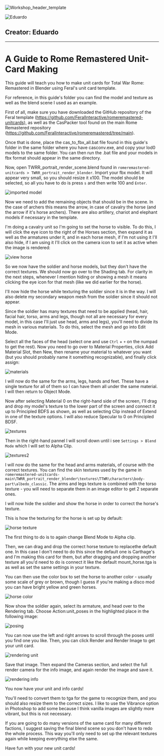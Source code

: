 ![Workshop_header_template](/Workshop_header_template.png)

![Eduardo](/images/contributors/Eduardo.png)

## Creator: **Eduardo** <!-- omit from toc -->

---

# A Guide to Rome Remastered Unit-Card Making <!-- omit from toc -->

This guide will teach you how to make unit cards for Total War Rome: Remastered in Blender using Feral's unit card template.

For reference, in this guide's folder you can find the model and texture as well as the blend scene I used as an example.

First of all, make sure you have downloaded the GitHub repository of the Feral template (https://github.com/FeralInteractive/romeremastered-unitcards), as well as the CasPacker tool found on the main Rome Remastered repository (https://github.com/FeralInteractive/romeremastered/tree/main).

Once that is done, place the cas_to_fbx_all.bat file found in this guide's folder in the same folder where you have casconv.exe, and copy your lod0 models to the same folder. You can then run the .bat file and your models in fbx format should appear in the same directory.

Now, open TWRR_portrait_render_scene.blend found in `romeremastered-unitcards > TWRR_portrait_render_blender`.
Import your fbx model. It will appear very small, so you should resize it x100. The model should be selected, so all you have to do is press `s` and then write 100 and `Enter`.

![imported model](images/1.png)

Now we need to add the remaining objects that should be in the scene. In the case of archers this means the arrow, in case of cavalry the horse (and the arrow if it's horse archers). There are also artillery, chariot and elephant models if necessary in the template.

I'm doing a cavalry unit so I'm going to set the horse to visible. To do this, I will click the eye icon to the right of the Horses section, then expand it as well as the armatures under it, and in each horse mesh, if I'm not using it I'll also hide, if I am using it I'll click on the camera icon to set it as active when the image is rendered:


![view horse](images/2.png)

So we now have the soldier and horse models, but they don't have the correct textures. We should now go over to the Shading tab.
For clarity in the next steps, whenever I mention hiding or showing a mesh it means clicking the eye icon for that mesh (like we did earlier for the horse).

I'll now hide the horse while texturing the soldier since it is in the way.
I will also delete my secondary weapon mesh from the soldier since it should not appear.

Since the soldier has many textures that need to be applied (head, hair, facial hair, torso, arms and legs, though not all are necessary for every model, in this case I'll just use head, arms and legs), you'll need to divide its mesh in various materials. To do this, select the mesh and go into Edit Mode.

Select all the faces of the head (select one and use `Ctrl` + `+` on the numpad to get the rest). Now you need to go over to Material Properties, click Add Material Slot, then New, then rename your material to whatever you want (but you should probably name it something recognizable), and finally click assign:

![materials](images/3.png)

I will now do the same for the arms, legs, hands and feet. These have a single texture for all of them so I can have them all under the same material. I will then return to Object Mode.


Now after selecting Material 0 on the right-hand side of the screen, I'll drag and drop my model's texture to the lower part of the screen and connect it up to Principled BDFS as shown, as well as selecting Clip instead of Extend in one of the texture options. I will also reduce Specular to 0 on Principled BDSF.

![textures](images/4.png)

Then in the right-hand pannel I will scroll down until i see `Settings > Blend Mode` which I will set to Alpha Clip.

![textures2](images/5.png)

I will now do the same for the head and arms materials, of course with the correct textures. You can find the skin textures used by the game in `romeremastered-unitcards-main\TWRR_portrait_render_blender\textures\TTWR\characters\body-part\albedo_classic`. The arms and legs texture is combined with the torso texture - you will need to separate them in an image editor to get 2 separate ones.

I will now hide the soldier and show the horse in order to correct the horse's texture.

This is how the texturing for the horse is set up by default:

![horse texture](images/6.png)

The first thing to do is to again change Blend Mode to Alpha clip.

Then, we can drag and drop the correct horse texture to replacethe default one. In this case I don't need to do this since the default one is Carthage's and I'm making this card for them, but after dragging and dropping another texture all you'd need to do is connect it like the default mount_horse.tga is as well as set the same settings in your texture.

You can then use the color box to set the horse to another color - usually some scale of grey or brown, though I guess if you're making a disco mod you can have bright yellow and green horses.

![horse color](images/7.png)

Now show the soldier again, select its armature, and head over to the Rendering tab.
Choose Action:unit_poses in the highlighted place in the following image:

![posing](images/8.png)

You can now use the left and right arrows to scroll through the poses until you find one you like. Then, you can click Render and Render Image to get your unit card.

![rendering unit](images/9.png)

Save that image. Then expand the Cameras section, and select the full render camera for the info image, and again render the image and save it.

![rendering info](images/10.png)

You now have your unit and info cards!

You'll need to convert them to tga for the game to recognize them, and you should also resize them to the correct sizes.
I like to use the Vibrance option in Photoshop to add some because I think vanilla images are slightly more vibrant, but this is not necessary.

If you are going to do many versions of the same card for many different factions, I suggest saving the final blend scene so you don't have to redo the whole process. This way you'll only need to set up the relevant textures again while keeping everything else the same.

Have fun with your new unit cards!